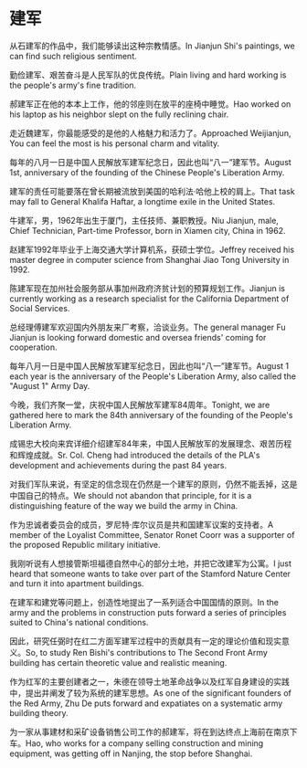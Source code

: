 # 建军

<p><span class="chinese">从石建军的作品中，我们能够读出这种宗教情感。</span><span class="english">In Jianjun Shi's paintings, we can find such religious sentiment.</span></p>

<p><span class="chinese">勤俭建军、艰苦奋斗是人民军队的优良传统。</span><span class="english">Plain living and hard working is the people's army's fine tradition.</span></p>

<p><span class="chinese">郝建军正在他的本本上工作，他的邻座则在放平的座椅中睡觉。</span><span class="english">Hao worked on his laptop as his neighbor slept on the fully reclining chair.</span></p>

<p><span class="chinese">走近魏建军，你最能感受的是他的人格魅力和活力了。</span><span class="english">Approached Weijianjun, You can feel the most is his personal charm and vitality.</span></p>

<p><span class="chinese">每年的八月一日是中国人民解放军建军纪念日，因此也叫“八一”建军节。</span><span class="english">August 1st, anniversary of the founding of the Chinese People's Liberation Army.</span></p>

<p><span class="chinese">建军的责任可能要落在曾长期被流放到美国的哈利法·哈他上校的肩上。</span><span class="english">That task may fall to General Khalifa Haftar, a longtime exile in the United States.</span></p>

<p><span class="chinese">牛建军，男，1962年出生于厦门，主任技师、兼职教授。</span><span class="english">Niu Jianjun, male, Chief Technician, Part-time Professor, born in Xiamen city, China in 1962.</span></p>

<p><span class="chinese">赵建军1992年毕业于上海交通大学计算机系，获硕士学位。</span><span class="english">Jeffrey received his master degree in computer science from Shanghai Jiao Tong University in 1992.</span></p>

<p><span class="chinese">陈建军现在加州社会服务部从事加州政府济贫计划的预算规划工作。</span><span class="english">Jianjun is currently working as a research specialist for the California Department of Social Services.</span></p>

<p><span class="chinese">总经理傅建军欢迎国内外朋友来厂考察，洽谈业务。</span><span class="english">The general manager Fu Jianjun is looking forward domestic and oversea friends' coming for cooperation.</span></p>

<p><span class="chinese">每年八月一日是中国人民解放军建军纪念日，因此也叫“八一”建军节。</span><span class="english">August 1 each year is the anniversary of the People's Liberation Army, also called the "August 1" Army Day.</span></p>

<p><span class="chinese">今晚，我们齐聚一堂，庆祝中国人民解放军建军84周年。</span><span class="english">Tonight, we are gathered here to mark the 84th anniversary of the founding of the People's Liberation Army.</span></p>

<p><span class="chinese">成锡忠大校向来宾详细介绍建军84年来，中国人民解放军的发展理念、艰苦历程和辉煌成就。</span><span class="english">Sr. Col. Cheng had introduced the details of the PLA's development and achievements during the past 84 years.</span></p>

<p><span class="chinese">对我们军队来说，有坚定的信念现在仍然是一个建军的原则，仍然不能丢掉，这是中国自己的特点。</span><span class="english">We should not abandon that principle, for it is a distinguishing feature of the way we build the army in China.</span></p>

<p><span class="chinese">作为忠诚者委员会的成员，罗尼特·库尔议员是共和国建军议案的支持者。</span><span class="english">A member of the Loyalist Committee, Senator Ronet Coorr was a supporter of the proposed Republic military initiative.</span></p>

<p><span class="chinese">我刚听说有人想接管斯坦福德自然中心的部分土地，并把它改建军为公寓。</span><span class="english">I just heard that someone wants to take over part of the Stamford Nature Center and turn it into apartment buildings.</span></p>

<p><span class="chinese">在建军和建党等问题上，创造性地提出了一系列适合中国国情的原则。</span><span class="english">In the army and the problems in construction puts forward a series of principles suited to China's national conditions.</span></p>

<p><span class="chinese">因此，研究任弼时在红二方面军建军过程中的贡献具有一定的理论价值和现实意义。</span><span class="english">So, to study Ren Bishi's contributions to The Second Front Army building has certain theoretic value and realistic meaning.</span></p>

<p><span class="chinese">作为红军的主要创建者之一，朱德在领导土地革命战争以及红军自身建设的实践中，提出并阐发了较为系统的建军思想。</span><span class="english">As one of the significant founders of the Red Army, Zhu De puts forward and expatiates on a systematic army building theory.</span></p>

<p><span class="chinese">为一家从事建材和采矿设备销售公司工作的郝建军，将在到达终点上海前在南京下车。</span><span class="english">Hao, who works for a company selling construction and mining equipment, was getting off in Nanjing, the stop before Shanghai.</span></p>

